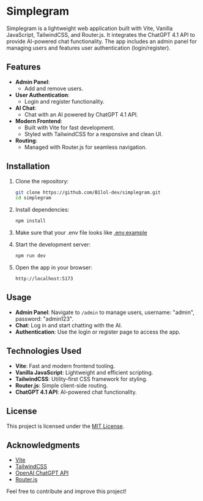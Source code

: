 # Simplegram

Simplegram is a lightweight web application built with Vite, Vanilla JavaScript, TailwindCSS, and Router.js. It integrates the ChatGPT 4.1 API to provide AI-powered chat functionality. The app includes an admin panel for managing users and features user authentication (login/register).

## Features

- **Admin Panel**:
  - Add and remove users.
- **User Authentication**:
  - Login and register functionality.
- **AI Chat**:
  - Chat with an AI powered by ChatGPT 4.1 API.
- **Modern Frontend**:
  - Built with Vite for fast development.
  - Styled with TailwindCSS for a responsive and clean UI.
- **Routing**:
  - Managed with Router.js for seamless navigation.

## Installation

1. Clone the repository:

   ```bash
   git clone https://github.com/B1lol-dev/simplegram.git
   cd simplegram
   ```

2. Install dependencies:

   ```bash
   npm install
   ```

3. Make sure that your .env file looks like [.env.example](.env.example)

4. Start the development server:

   ```bash
   npm run dev
   ```

5. Open the app in your browser:
   ```
   http://localhost:5173
   ```

## Usage

- **Admin Panel**: Navigate to `/admin` to manage users, username: "admin", password: "admin123".
- **Chat**: Log in and start chatting with the AI.
- **Authentication**: Use the login or register page to access the app.

## Technologies Used

- **Vite**: Fast and modern frontend tooling.
- **Vanilla JavaScript**: Lightweight and efficient scripting.
- **TailwindCSS**: Utility-first CSS framework for styling.
- **Router.js**: Simple client-side routing.
- **ChatGPT 4.1 API**: AI-powered chat functionality.

## License

This project is licensed under the [MIT License](LICENSE).

## Acknowledgments

- [Vite](https://vitejs.dev/)
- [TailwindCSS](https://tailwindcss.com/)
- [OpenAI ChatGPT API](https://openai.com/)
- [Router.js](https://github.com/ramiel/router.js)

Feel free to contribute and improve this project!
